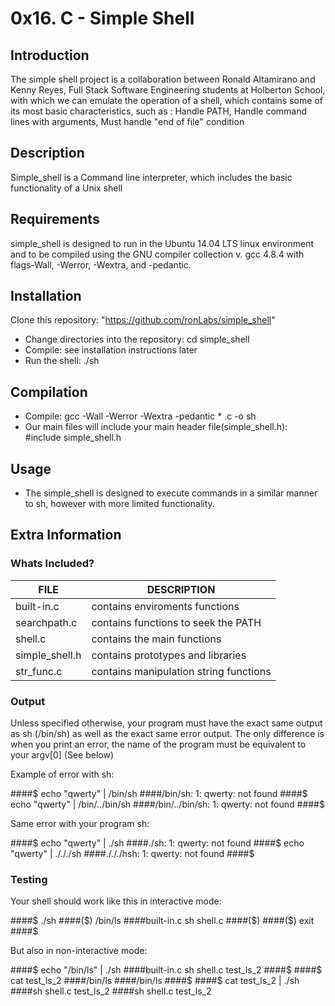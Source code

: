 # 0x16. C - Simple Shell
## Introduction
The simple shell project is a collaboration between Ronald Altamirano and Kenny Reyes, Full Stack Software Engineering students at Holberton School, with which we can emulate the operation of a shell, which contains some of its most basic characteristics, such as : Handle PATH, Handle command lines with arguments, Must handle "end of file" condition

## Description
Simple_shell is a Command line interpreter, which includes the basic functionality of a Unix shell

## Requirements
simple_shell is designed to run in the Ubuntu 14.04 LTS linux environment and to be compiled using the GNU compiler collection v. gcc 4.8.4 with flags-Wall, -Werror, -Wextra, and -pedantic.

## Installation
Clone this repository: "https://github.com/ronLabs/simple_shell"

- Change directories into the repository: cd simple_shell
- Compile: see installation instructions later
- Run the shell: ./sh

## Compilation
- Compile: gcc -Wall -Werror -Wextra -pedantic * .c -o sh
- Our main files will include your main header file(simple_shell.h): #include simple_shell.h

## Usage
- The simple_shell is designed to execute commands in a similar manner to sh, however with more limited functionality.

## Extra Information
### Whats Included?

|     FILE      |         DESCRIPTION        		|
|---------------|---------------------------------------|
|built-in.c     |   contains enviroments functions	|
|searchpath.c   |  contains functions to seek the PATH	|
|shell.c        |    contains the main functions	|
|simple_shell.h |    contains prototypes and libraries	|
|str_func.c     | contains manipulation string functions|

### Output
Unless specified otherwise, your program must have the exact same output as sh (/bin/sh) as well as the exact same error output. The only difference is when you print an error, the name of the program must be equivalent to your argv[0] (See below)

Example of error with sh:


####$ echo "qwerty" | /bin/sh
####/bin/sh: 1: qwerty: not found
####$ echo "qwerty" | /bin/../bin/sh
####/bin/../bin/sh: 1: qwerty: not found
####$


Same error with your program sh:

####$ echo "qwerty" | ./sh
####./sh: 1: qwerty: not found
####$ echo "qwerty" | ./././sh
####./././hsh: 1: qwerty: not found
####$

### Testing

Your shell should work like this in interactive mode:

####$ ./sh
####($) /bin/ls
####built-in.c sh shell.c
####($)
####($) exit
####$


But also in non-interactive mode:

####$ echo "/bin/ls" | ./sh
####built-in.c sh shell.c test_ls_2
####$
####$ cat test_ls_2
####/bin/ls
####/bin/ls
####$
####$ cat test_ls_2 | ./sh
####sh shell.c test_ls_2
####sh shell.c test_ls_2
